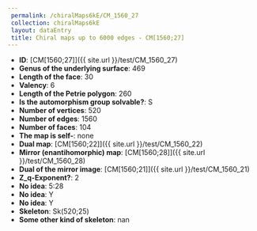 ```yaml
--- 
 permalink: /chiralMaps6kE/CM_1560_27 
 collection: chiralMaps6kE
 layout: dataEntry
 title: Chiral maps up to 6000 edges - CM[1560;27]
---
```


- **ID**: [CM[1560;27]]({{ site.url }}/test/CM_1560_27)
- **Genus of the underlying surface**: 469
- **Length of the face**: 30
- **Valency**: 6
- **Length of the Petrie polygon**: 260
- **Is the automorphism group solvable?**: S
- **Number of vertices**: 520
- **Number of edges**: 1560
- **Number of faces**: 104
- **The map is self-**: none
- **Dual map**: [CM[1560;22]]({{ site.url }}/test/CM_1560_22)
- **Mirror (enantihomorphic) map**: [CM[1560;28]]({{ site.url }}/test/CM_1560_28)
- **Dual of the mirror image**: [CM[1560;21]]({{ site.url }}/test/CM_1560_21)
- **Z_q-Exponent?**: 2
- **No idea**:  5:28
- **No idea**: Y
- **No idea**: Y
- **Skeleton**: Sk(520;25)
- **Some other kind of skeleton**: nan
